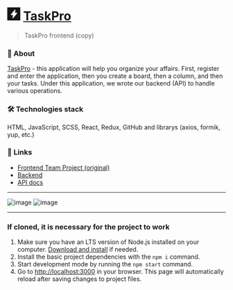 # <img src="./assets/images/image.png" width="30" height="30"> [TaskPro](https://svmoskalyov.github.io/taskpro/welcome)
> TaskPro frontend (copy)

### 📝 About
[TaskPro](https://svmoskalyov.github.io/taskpro/welcome) - this application will help you organize your affairs. First, register and enter the application, then you create a board, then a column, and then your tasks.
Under this application, we wrote our backend (API) to handle various operations.

### 🛠 Technologies stack
HTML, JavaScript, SCSS, React, Redux, GitHub and librarys (axios, formik, yup, etc.)

### 🔗 Links
- [Frontend Team Project (original)](https://solusblade.github.io/ITD-node-front-project/welcome)
- [Backend](https://github.com/svmoskalyov/taskpro-api)
- [API docs](https://taskpro-api.onrender.com/api-docs/)

---

![image](https://github.com/svmoskalyov/taskpro/assets/107481840/3ca69d1c-49d6-4e4a-a6c1-44a3652aa274)
![image](https://github.com/svmoskalyov/taskpro/assets/107481840/72a4c3a9-fe5a-4f57-871d-785d295447f4)

---
### If cloned, it is necessary for the project to work
1. Make sure you have an LTS version of Node.js installed on your computer.
   [Download and install](https://nodejs.org/en/) if needed.
2. Install the basic project dependencies with the `npm i` command.
3. Start development mode by running the `npm start` command.
4. Go to [http://localhost:3000](http://localhost:3000) in your browser. This
   page will automatically reload after saving changes to project files.
